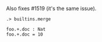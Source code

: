 Also fixes #1519 (it's the same issue).

```ucm
.> builtins.merge
```

```unison
foo.+.doc : Nat
foo.+.doc = 10
```
